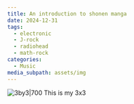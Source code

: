 ```yaml
---
title: An introduction to shonen manga
date: 2024-12-31
tags:
  - electronic
  - J-rock
  - radiohead
  - math-rock
categories:
  - Music
media_subpath: assets/img
---
```

![3by3|700](3x3.jpg)
This is my 3x3
